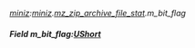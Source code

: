 _[miniz](../../modules/miniz/miniz-module.md):[miniz](../../modules/miniz/miniz-module.md).[mz\_zip\_archive\_file\_stat](../../modules/miniz/miniz-mz_zip_archive_file_stat.md).m\_bit\_flag_
##### Field m\_bit\_flag:[UShort](../../modules/wonkey/wonkey-types-ushort.md)
